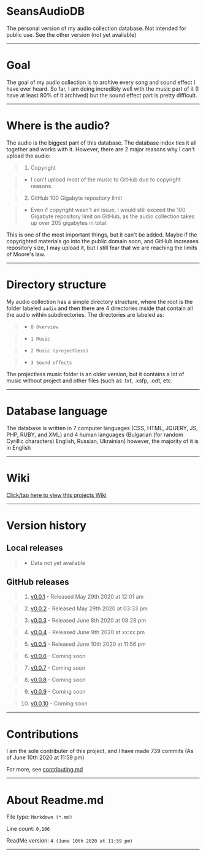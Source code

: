 # SeansAudioDB
The personal version of my audio collection database. Not intended for public use. See the other version (not yet available)

---

# Goal

The goal of my audio collection is to archive every song and sound effect I have ever heard. So far, I am doing incredibly well with the music part of it (I have at least 80% of it archived) but the sound effect part is pretty difficult.

---

# Where is the audio?

The audio is the biggest part of this database. The database index ties it all together and works with it. However, there are 2 major reasons why I can't upload the audio:

> 1. Copyright

> * I can't upload most of the music to GitHub due to copyright reasons. 

> 2. GitHub 100 Gigabyte repository limit

> * Even if copyright wasn't an issue, I would still exceed the 100 Gigabyte repository limit on GitHub, as the audio collection takes up over 205 gigabytes in total.

This is one of the most important things, but it can't be added. Maybe if the copyrighted materials go into the public domain soon, and GitHub increases repository size, I may upload it, but I still fear that we are reaching the limits of Moore's law.

---

# Directory structure

My audio collection has a simple directory structure, where the root is the folder labeled `audio` and then there are 4 directories inside that contain all the audio within subdirectories. The directories are labeled as:

> * `0 Overview`

> * `1 Music`

> * `2 Music (projectless)`

> * `3 Sound effects`

The projectless music folder is an older version, but it contains a lot of music without project and other files (such as .txt, .xsfp, .odt, etc.

---

# Database language

The database is written in 7 computer languages (CSS, HTML, JQUERY, JS, PHP, RUBY, and XML) and 4 human languages (Bulgarian (for random Cyrillic characters) English, Russian, Ukrainian) however, the majority of it is in English

***

# Wiki

[Click/tap here to view this projects Wiki](https://github.com/seanpm2001/SeansAudioDB/wiki)

---

# Version history

Local releases
-----------

> * Data not yet available


GitHub releases
-----------

> 1. [v0.0.1](https://github.com/seanpm2001/SeansAudioDB/tree/V0.0.1) - Released May 29th 2020 at 12:01 am

> 2. [v0.0.2](https://github.com/seanpm2001/SeansAudioDB/tree/V0.0.2) - Released May 29th 2020 at 03:33 pm

> 3. [v0.0.3](https://github.com/seanpm2001/SeansAudioDB/tree/V0.0.3) - Released June 8th 2020 at 08:28 pm

> 4. [v0.0.4](https://github.com/seanpm2001/SeansAudioDB/tree/V0.0.4) - Released June 9th 2020 at xx:xx pm

> 5. [v0.0.5](https://github.com/seanpm2001/SeansAudioDB/tree/V0.0.5) - Released June 10th 2020 at 11:56 pm

> 6. [v0.0.6](https://www.example.com) - Coming soon

> 7. [v0.0.7](https://www.example.com) - Coming soon

> 8. [v0.0.8](https://www.example.com) - Coming soon

> 9. [v0.0.9](https://www.example.com) - Coming soon

> 10. [v0.0.10](https://www.example.com) - Coming soon

---

# Contributions

I am the sole contributer of this project, and I have made 739 commits (As of June 10th 2020 at 11:59 pm)

For more, see [contributing.md](https://github.com/seanpm2001/SeansAudioDB/blob/master/CONTRIBUTING.md)

---

# About Readme.md

File type: `Markdown (*.md)`

Line count: `0,106`

ReadMe version: `4 (June 10th 2020 at 11:59 pm)`

---
